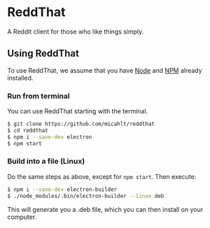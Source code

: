 # ReddThat

A Reddit client for those who like things simply.

## Using ReddThat

To use ReddThat, we assume that you have [Node](https://nodejs.org) and [NPM](https://npmjs.com) already installed.

### Run from terminal

You can use ReddThat starting with the terminal.

```bash
$ git clone https://github.com/micahlt/reddthat
$ cd reddthat
$ npm i --save-dev electron
$ npm start
```

### Build into a file (Linux)

Do the same steps as above, except for `npm start`.  Then execute:

```bash
$ npm i --save-dev electron-builder
$ ./node_modules/.bin/electron-builder --linux deb
```

This will generate you a .deb file, which you can then install on your computer.

